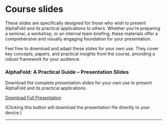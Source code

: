 # Course slides

These slides are specifically designed for those who wish to present AlphaFold and its practical applications to others. Whether you’re preparing a seminar, a workshop, or an internal team briefing, these materials offer a comprehensive and visually engaging foundation for your presentation.

Feel free to download and adapt these slides for your own use. They cover key concepts, papers, and practical insights from the course, providing a robust framework for your audience.

### AlphaFold: A Practical Guide – Presentation Slides

Download the complete presentation slides for your own use to present AlphaFold and its practical applications.


[Download Full Presentation](https://docs.google.com/presentation/d/14fWYhE30-ya45vKft4mOdO8e8Y3qbezVipM3o_Fdr-Q/export/pptx)

(Clicking this button will download the presentation file directly to your device.)




---